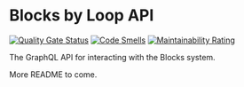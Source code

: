 # Blocks by Loop API

[![Quality Gate Status](https://sonarcloud.io/api/project_badges/measure?project=loop-revolution_blocks-api&metric=alert_status)](https://sonarcloud.io/dashboard?id=loop-revolution_blocks-api)
[![Code Smells](https://sonarcloud.io/api/project_badges/measure?project=loop-revolution_blocks-api&metric=code_smells)](https://sonarcloud.io/dashboard?id=loop-revolution_blocks-api)
[![Maintainability Rating](https://sonarcloud.io/api/project_badges/measure?project=loop-revolution_blocks-api&metric=sqale_rating)](https://sonarcloud.io/dashboard?id=loop-revolution_blocks-api)

The GraphQL API for interacting with the Blocks system.

More README to come.
